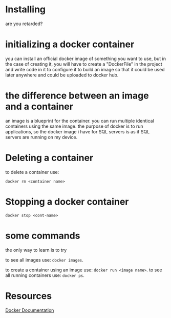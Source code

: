 
# Installing 
are you retarded? 
# initializing a docker container
you can install an official docker image of something you want to use, but in the case of creating it, you will have to create a "DockerFile" in the project and write code in it to configure it to build an image so that it could be used later anywhere and could be uploaded to docker hub.

# the difference between an image and a container
an image is a blueprint for the container. you can run multiple identical containers using the same image.
the purpose of docker is to run applications, so the docker image i have for SQL servers is as if SQL servers are running on my device.

# Deleting a container
to delete a container use:

```
docker rm <container name>
```

# Stopping a docker container
```
docker stop <cont-name>
```
# some commands
the only way to learn is to try

to see all images use: `docker images`.

to create a container using an image use: `docker run <image name>`.
to see all running containers use: `docker ps`.




# Resources

[Docker Documentation ](https://docs.docker.com/get-started/introduction/)



